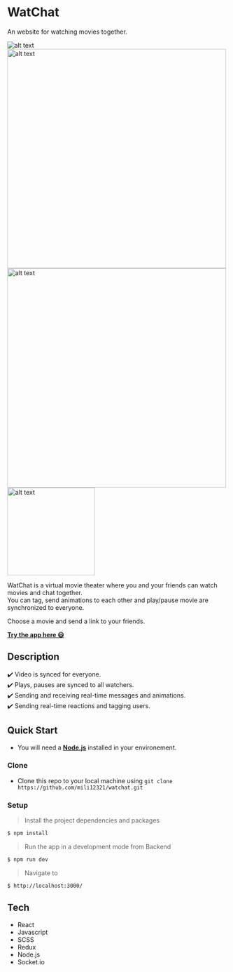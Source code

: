 # WatChat

An website for watching movies together.


<img src="https://res.cloudinary.com/dzvebcsrp/image/upload/v1610905796/cap21-d_t66bua.png" alt="alt text" title="Desktop view">
<img src="https://res.cloudinary.com/dzvebcsrp/image/upload/v1610906166/movies-p_lk3pua.png" alt="alt text" width="500px" title="Movies page">
<img src="https://res.cloudinary.com/dzvebcsrp/image/upload/v1610906218/details-p2_hdmaxc.png" alt="alt text" width="500px" title="Movie details">
<img src="https://res.cloudinary.com/dzvebcsrp/image/upload/v1610906644/3_u6lvwt.png" alt="alt text" width="200px" title="Mobile view">


WatChat is a virtual movie theater where you and your friends can watch movies and chat together.</br>
You can tag, send animations to each other and play/pause movie are synchronized to everyone.</br>

Choose a movie and send a link to your friends.


[**Try the app here 😃**](https://watchatapp.herokuapp.com/)

## Description

✔️ Video is synced for everyone.</br>
✔️ Plays, pauses are synced to all watchers.</br>
✔️ Sending and receiving real-time messages and animations.</br>
✔️ Sending real-time reactions and tagging users.</br>

## Quick Start
* You will need a [**Node.js**](https://nodejs.org/en/download/) installed in your environement.
### Clone
* Clone this repo to your local machine using ```git clone https://github.com/mili12321/watchat.git```

### Setup
> Install the project dependencies and packages

```bash
$ npm install
```
> Run the app in a development mode from Backend

```bash
$ npm run dev
```
> Navigate to

```bash
$ http://localhost:3000/
```
## Tech
* React
* Javascript
* SCSS
* Redux
* Node.js
* Socket.io